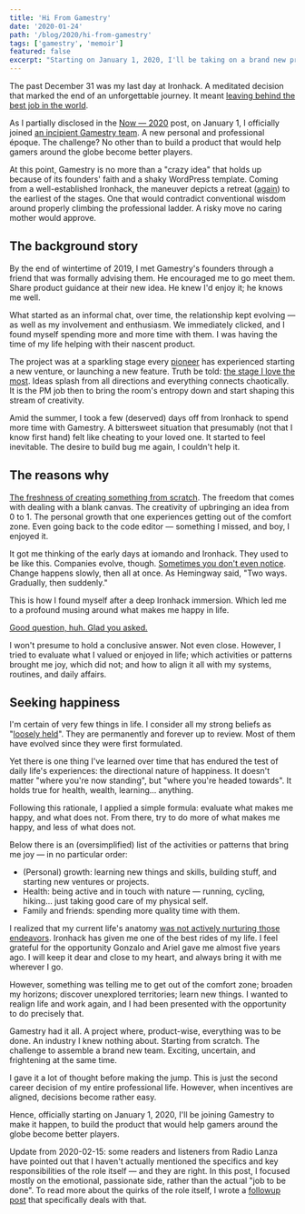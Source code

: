 ```yaml
---
title: 'Hi From Gamestry'
date: '2020-01-24'
path: '/blog/2020/hi-from-gamestry'
tags: ['gamestry', 'memoir']
featured: false
excerpt: "Starting on January 1, 2020, I'll be taking on a brand new project. I'll be joining a nascent Gamestry to make it happen: to build the product that would help gamers around the globe become better players."
---
```


The past December 31 was my last day at Ironhack. A meditated decision that marked the end of an unforgettable journey. It meant [leaving behind the best job in the world](/blog/2020/thank-you-and-goodbye-ironhack).

As I partially disclosed in the [Now — 2020](/blog/2020/resolutions) post, on January 1, I officially joined [an incipient Gamestry team](/tags/gamestry). A new personal and professional époque. The challenge? No other than to build a product that would help gamers around the globe become better players.

At this point, Gamestry is no more than a "crazy idea" that holds up because of its founders' faith and a shaky WordPress template. Coming from a well-established Ironhack, the maneuver depicts a retreat ([again](/blog/2017/back-to-product)) to the earliest of the stages. One that would contradict conventional wisdom around properly climbing the professional ladder. A risky move no caring mother would approve.

## The background story

By the end of wintertime of 2019, I met Gamestry's founders through a friend that was formally advising them. He encouraged me to go meet them. Share product guidance at their new idea. He knew I'd enjoy it; he knows me well.

What started as an informal chat, over time, the relationship kept evolving — as well as my involvement and enthusiasm. We immediately clicked, and I found myself spending more and more time with them. I was having the time of my life helping with their nascent product.

The project was at a sparkling stage every [pioneer](https://firstround.com/review/the-power-of-the-elastic-product-team-airbnbs-first-pm-on-how-to-build-your-own/) has experienced starting a new venture, or launching a new feature. Truth be told: [the stage I love the most](/blog/2016/the-power-of-not-knowing). Ideas splash from all directions and everything connects chaotically. It is the PM job then to bring the room's entropy down and start shaping this stream of creativity.

Amid the summer, I took a few (deserved) days off from Ironhack to spend more time with Gamestry. A bittersweet situation that presumably (not that I know first hand) felt like cheating to your loved one. It started to feel inevitable. The desire to build bug me again, I couldn't help it.

## The reasons why

[The freshness of creating something from scratch](/blog/2014/discovering-as-you-go). The freedom that comes with dealing with a blank canvas. The creativity of upbringing an idea from 0 to 1. The personal growth that one experiences getting out of the comfort zone. Even going back to the code editor — something I missed, and boy, I enjoyed it.

It got me thinking of the early days at iomando and Ironhack. They used to be like this. Companies evolve, though. [Sometimes you don't even notice](https://en.wikipedia.org/wiki/Boiling_frog). Change happens slowly, then all at once. As Hemingway said, "Two ways. Gradually, then suddenly."

This is how I found myself after a deep Ironhack immersion. Which led me to a profound musing around what makes me happy in life.

[Good question, huh. Glad you asked.](/tags/happiness)

I won't presume to hold a conclusive answer. Not even close. However, I tried to evaluate what I valued or enjoyed in life; which activities or patterns brought me joy, which did not; and how to align it all with my systems, routines, and daily affairs.

## Seeking happiness

I'm certain of very few things in life. I consider all my strong beliefs as "[loosely held](/blog/2019/strong-opinions-loosely-held)". They are permanently and forever up to review. Most of them have evolved since they were first formulated.

Yet there is one thing I've learned over time that has endured the test of daily life's experiences: the directional nature of happiness. It doesn't matter "where you're now standing", but "where you're headed towards". It holds true for health, wealth, learning... anything.

Following this rationale, I applied a simple formula: evaluate what makes me happy, and what does not. From there, try to do more of what makes me happy, and less of what does not.

Below there is an (oversimplified) list of the activities or patterns that bring me joy — in no particular order:

- (Personal) growth: learning new things and skills, building stuff, and starting new ventures or projects.
- Health: being active and in touch with nature — running, cycling, hiking... just taking good care of my physical self.
- Family and friends: spending more quality time with them.

I realized that my current life's anatomy [was not actively nurturing those endeavors](/blog/2019/retrospective). Ironhack has given me one of the best rides of my life. I feel grateful for the opportunity Gonzalo and Ariel gave me almost five years ago. I will keep it dear and close to my heart, and always bring it with me wherever I go.

However, something was telling me to get out of the comfort zone; broaden my horizons; discover unexplored territories; learn new things. I wanted to realign life and work again, and I had been presented with the opportunity to do precisely that.

Gamestry had it all. A project where, product-wise, everything was to be done. An industry I knew nothing about. Starting from scratch. The challenge to assemble a brand new team. Exciting, uncertain, and frightening at the same time.

I gave it a lot of thought before making the jump. This is just the second career decision of my entire professional life. However, when incentives are aligned, decisions become rather easy.

Hence, officially starting on January 1, 2020, I'll be joining Gamestry to make it happen, to build the product that would help gamers around the globe become better players.

Update from 2020-02-15: some readers and listeners from Radio Lanza have pointed out that I haven't actually mentioned the specifics and key responsibilities of the role itself — and they are right. In this post, I focused mostly on the emotional, passionate side, rather than the actual "job to be done". To read more about the quirks of the role itself, I wrote a [followup post](/blog/2020/what-gamestry-is-about) that specifically deals with that.
